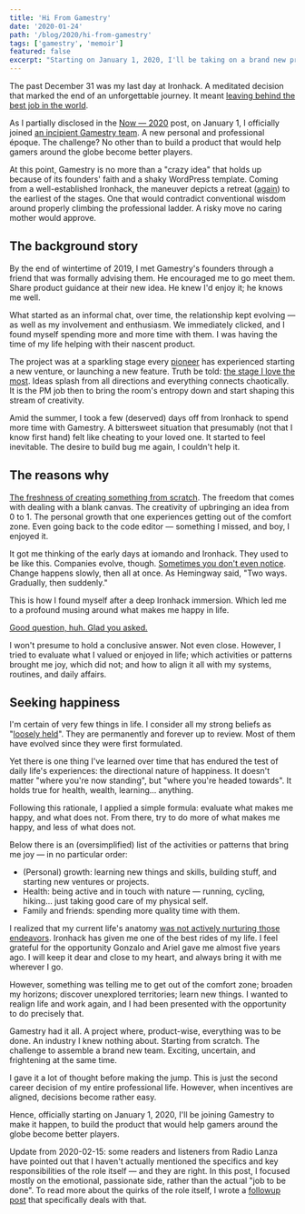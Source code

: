 ```yaml
---
title: 'Hi From Gamestry'
date: '2020-01-24'
path: '/blog/2020/hi-from-gamestry'
tags: ['gamestry', 'memoir']
featured: false
excerpt: "Starting on January 1, 2020, I'll be taking on a brand new project. I'll be joining a nascent Gamestry to make it happen: to build the product that would help gamers around the globe become better players."
---
```


The past December 31 was my last day at Ironhack. A meditated decision that marked the end of an unforgettable journey. It meant [leaving behind the best job in the world](/blog/2020/thank-you-and-goodbye-ironhack).

As I partially disclosed in the [Now — 2020](/blog/2020/resolutions) post, on January 1, I officially joined [an incipient Gamestry team](/tags/gamestry). A new personal and professional époque. The challenge? No other than to build a product that would help gamers around the globe become better players.

At this point, Gamestry is no more than a "crazy idea" that holds up because of its founders' faith and a shaky WordPress template. Coming from a well-established Ironhack, the maneuver depicts a retreat ([again](/blog/2017/back-to-product)) to the earliest of the stages. One that would contradict conventional wisdom around properly climbing the professional ladder. A risky move no caring mother would approve.

## The background story

By the end of wintertime of 2019, I met Gamestry's founders through a friend that was formally advising them. He encouraged me to go meet them. Share product guidance at their new idea. He knew I'd enjoy it; he knows me well.

What started as an informal chat, over time, the relationship kept evolving — as well as my involvement and enthusiasm. We immediately clicked, and I found myself spending more and more time with them. I was having the time of my life helping with their nascent product.

The project was at a sparkling stage every [pioneer](https://firstround.com/review/the-power-of-the-elastic-product-team-airbnbs-first-pm-on-how-to-build-your-own/) has experienced starting a new venture, or launching a new feature. Truth be told: [the stage I love the most](/blog/2016/the-power-of-not-knowing). Ideas splash from all directions and everything connects chaotically. It is the PM job then to bring the room's entropy down and start shaping this stream of creativity.

Amid the summer, I took a few (deserved) days off from Ironhack to spend more time with Gamestry. A bittersweet situation that presumably (not that I know first hand) felt like cheating to your loved one. It started to feel inevitable. The desire to build bug me again, I couldn't help it.

## The reasons why

[The freshness of creating something from scratch](/blog/2014/discovering-as-you-go). The freedom that comes with dealing with a blank canvas. The creativity of upbringing an idea from 0 to 1. The personal growth that one experiences getting out of the comfort zone. Even going back to the code editor — something I missed, and boy, I enjoyed it.

It got me thinking of the early days at iomando and Ironhack. They used to be like this. Companies evolve, though. [Sometimes you don't even notice](https://en.wikipedia.org/wiki/Boiling_frog). Change happens slowly, then all at once. As Hemingway said, "Two ways. Gradually, then suddenly."

This is how I found myself after a deep Ironhack immersion. Which led me to a profound musing around what makes me happy in life.

[Good question, huh. Glad you asked.](/tags/happiness)

I won't presume to hold a conclusive answer. Not even close. However, I tried to evaluate what I valued or enjoyed in life; which activities or patterns brought me joy, which did not; and how to align it all with my systems, routines, and daily affairs.

## Seeking happiness

I'm certain of very few things in life. I consider all my strong beliefs as "[loosely held](/blog/2019/strong-opinions-loosely-held)". They are permanently and forever up to review. Most of them have evolved since they were first formulated.

Yet there is one thing I've learned over time that has endured the test of daily life's experiences: the directional nature of happiness. It doesn't matter "where you're now standing", but "where you're headed towards". It holds true for health, wealth, learning... anything.

Following this rationale, I applied a simple formula: evaluate what makes me happy, and what does not. From there, try to do more of what makes me happy, and less of what does not.

Below there is an (oversimplified) list of the activities or patterns that bring me joy — in no particular order:

- (Personal) growth: learning new things and skills, building stuff, and starting new ventures or projects.
- Health: being active and in touch with nature — running, cycling, hiking... just taking good care of my physical self.
- Family and friends: spending more quality time with them.

I realized that my current life's anatomy [was not actively nurturing those endeavors](/blog/2019/retrospective). Ironhack has given me one of the best rides of my life. I feel grateful for the opportunity Gonzalo and Ariel gave me almost five years ago. I will keep it dear and close to my heart, and always bring it with me wherever I go.

However, something was telling me to get out of the comfort zone; broaden my horizons; discover unexplored territories; learn new things. I wanted to realign life and work again, and I had been presented with the opportunity to do precisely that.

Gamestry had it all. A project where, product-wise, everything was to be done. An industry I knew nothing about. Starting from scratch. The challenge to assemble a brand new team. Exciting, uncertain, and frightening at the same time.

I gave it a lot of thought before making the jump. This is just the second career decision of my entire professional life. However, when incentives are aligned, decisions become rather easy.

Hence, officially starting on January 1, 2020, I'll be joining Gamestry to make it happen, to build the product that would help gamers around the globe become better players.

Update from 2020-02-15: some readers and listeners from Radio Lanza have pointed out that I haven't actually mentioned the specifics and key responsibilities of the role itself — and they are right. In this post, I focused mostly on the emotional, passionate side, rather than the actual "job to be done". To read more about the quirks of the role itself, I wrote a [followup post](/blog/2020/what-gamestry-is-about) that specifically deals with that.
